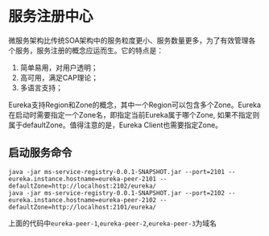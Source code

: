 # 服务注册中心 #

微服务架构比传统SOA架构中的服务粒度更小、服务数量更多，为了有效管理各个服务，服务注册的概念应运而生。它的特点是：
1. 简单易用，对用户透明；
1. 高可用，满足CAP理论；
1. 多语言支持；

Eureka支持Region和Zone的概念，其中一个Region可以包含多个Zone。Eureka在启动时需要指定一个Zone名，即指定当前Eureka属于哪个Zone, 如果不指定则属于defaultZone。值得注意的是，Eureka Client也需要指定Zone。

## 启动服务命令 ##

    java -jar ms-service-registry-0.0.1-SNAPSHOT.jar --port=2101 --eureka.instance.hostname=eureka-peer-2101 --defaultZone=http://localhost:2102/eureka/
    java -jar ms-service-registry-0.0.1-SNAPSHOT.jar --port=2102 --eureka.instance.hostname=eureka-peer-2102 --defaultZone=http://localhost:2101/eureka/
    
上面的代码中`eureka-peer-1`,`eureka-peer-2`,`eureka-peer-3`为域名